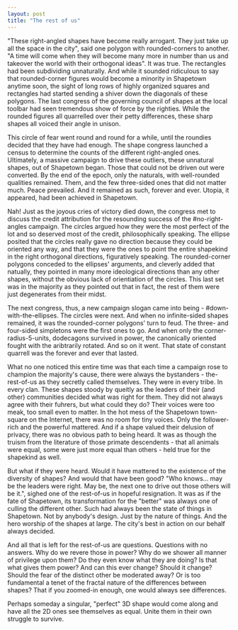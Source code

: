 ```yaml
---
layout: post
title: "The rest of us"
---
```


"These right-angled shapes have become really arrogant. They just take up all the space in the city", said one polygon with rounded-corners to another. "A time will come when they will become many more in number than us and takeover the world with their orthogonal ideas". It was true. The rectangles had been subdividing unnaturally. And while it sounded ridiculous to say that rounded-corner figures would become a minority in Shapetown anytime soon, the sight of long rows of highly organized squares and rectangles had started sending a shiver down the diagonals of these polygons. The last congress of the governing council of shapes at the local toolbar had seen tremendous show of force by the righties. While the rounded figures all quarrelled over their petty differences, these sharp shapes all voiced their angle in unison.

This circle of fear went round and round for a while, until the roundies decided that they have had enough. The shape congress launched a census to determine the counts of the different right-angled ones. Ultimately, a massive campaign to drive these outliers, these unnatural shapes, out of Shapetown began. Those that could not be driven out were converted. By the end of the epoch, only the naturals, with well-rounded qualities remained. Them, and the few three-sided ones that did not matter much. Peace prevailed. And it remained as such, forever and ever. Utopia, it appeared, had been achieved in Shapetown.

Nah! Just as the joyous cries of victory died down, the congress met to discuss the credit attribution for the resounding success of the #no-right-angles campaign. The circles argued how they were the most perfect of the lot and so deserved most of the credit, philosophically speaking. The ellipse posited that the circles really gave no direction because they could be oriented any way, and that they were the ones to point the entire shapekind in the right orthogonal directions, figuratively speaking. The rounded-corner polygons conceded to the ellipses' arguments, and cleverly added that natually, they pointed in many more ideological directions than any other shapes, without the obvious lack of orientiation of the circles. This last set was in the majority as they pointed out that in fact, the rest of them were just degenerates from their midst.

The next congress, thus, a new campaign slogan came into being - #down-with-the-ellipses. The circles were next. And when no infinite-sided shapes remained, it was the rounded-corner polygons' turn to feud. The three- and four-sided simpletons were the first ones to go. And when only the corner-radius-5-units, dodecagons survived in power, the canonically oriented fought with the aribtrarily rotated. And so on it went. That state of constant quarrell was the forever and ever that lasted.

What no one noticed this entire time was that each time a campaign rose to champion the majority's cause, there were always the bystanders - the-rest-of-us as they secretly called themselves. They were in every tribe. In every clan. These shapes stoody by queitly as the leaders of their (and other) communities decided what was right for them. They did not always agree with their fuhrers, but what could they do? Their voices were too meak, too small even to matter. In the hot mess of the Shapetown town-square on the Internet, there was no room for tiny voices. Only the follower-rich and the powerful mattered. And if a shape valued their delusion of privacy, there was no obvious path to being heard. It was as though the truism from the literature of those primate descendents - that all animals were equal, some were just more equal than others - held true for the shapekind as well.

But what if they were heard. Would it have mattered to the existence of the diversity of shapes? And would that have been good? "Who knows... may be the leaders were right. May be, the next one to drive out those others will be it.", sighed one of the rest-of-us in hopeful resignation. It was as if the fate of Shapetown, its transformation for the "better" was always one of culling the different other. Such had always been the state of things in Shapetown. Not by anybody's design. Just by the nature of things. And the hero worship of the shapes at large. The city's best in action on our behalf always decided.

And all that is left for the rest-of-us are questions. Questions with no answers. Why do we revere those in power? Why do we shower all manner of privilege upon them? Do they even know what they are doing? Is that what gives them power? And can this ever change? Should it change? Should the fear of the distinct other be moderated away? Or is too fundamental a tenet of the fractal nature of the differences between shapes? That if you zoomed-in enough, one would always see differences.

Perhaps someday a singular, "perfect" 3D shape would come along and have all the 2D ones see themselves as equal. Unite them in their own struggle to survive.
